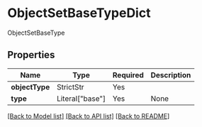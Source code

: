 # ObjectSetBaseTypeDict

ObjectSetBaseType

## Properties
| Name | Type | Required | Description |
| ------------ | ------------- | ------------- | ------------- |
**objectType** | StrictStr | Yes |  |
**type** | Literal["base"] | Yes | None |


[[Back to Model list]](../../../README.md#models-v2-link) [[Back to API list]](../../../README.md#documentation-for-api-endpoints) [[Back to README]](../../../README.md)
